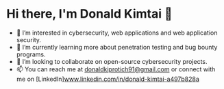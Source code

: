 # Hi there, I'm Donald Kimtai 👋

- 👀 I’m interested in cybersecurity, web applications and web application security.
- 🌱 I’m currently learning more about penetration testing and bug bounty programs.
- 💞️ I’m looking to collaborate on open-source cybersecurity projects.
- 📫 You can reach me at donaldkiprotich91@gmail.com or connect with me on [LinkedIn]www.linkedin.com/in/donald-kimtai-a497b828a
